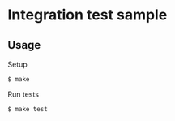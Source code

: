 # Integration test sample

## Usage

Setup

```shell
$ make
```

Run tests

```shell
$ make test
```


